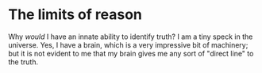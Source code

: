 # The limits of reason

Why _would_ I have an innate ability to identify truth? I am a tiny speck in
the universe. Yes, I have a brain, which is a very impressive bit of machinery;
but it is not evident to me that my brain gives me any sort of "direct line" to
the truth.
